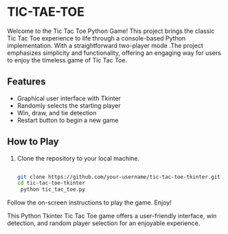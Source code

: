 # TIC-TAE-TOE

  Welcome to the Tic Tac Toe Python Game! This project brings the classic Tic Tac Toe experience to life through a console-based Python implementation. With a straightforward two-player mode .The project emphasizes simplicity and functionality, offering an engaging way for users to enjoy the timeless game of Tic Tac Toe.

## Features

- Graphical user interface with Tkinter
- Randomly selects the starting player
- Win, draw, and tie detection
- Restart button to begin a new game

## How to Play

1. Clone the repository to your local machine.
   
   ```bash
   
   git clone https://github.com/your-username/tic-tac-toe-tkinter.git
   cd tic-tac-toe-tkinter
    python tic_tac_toe.py


 Follow the on-screen instructions to play the game. Enjoy!


   This Python Tkinter Tic Tac Toe game offers a user-friendly interface, win detection, and random player selection for an enjoyable experience.

